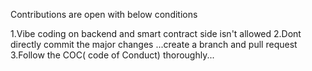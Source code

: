 Contributions are open with below conditions

1.Vibe coding on backend and smart contract side isn't allowed 
2.Dont directly commit the major changes ...create a branch and pull request 
3.Follow the COC( code of Conduct) thoroughly...
